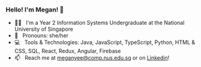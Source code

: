 ### Hello! I'm Megan! 👋

- 👩‍💻  &nbsp; I'm a Year 2 Information Systems Undergraduate at the National University of Singapore 
- 💬  &nbsp; Pronouns: she/her
- 💻  &nbsp; Tools & Technologies: Java, JavaScript, TypeScript, Python, HTML & CSS, SQL, React, Redux, Angular, Firebase
- 📫  &nbsp; Reach me at meganyee@comp.nus.edu.sg or on [Linkedin](https://www.linkedin.com/in/megan-yee/)!


<!-- ### Tools & Technologies 
 -->
<!--
**ydymegan/ydymegan** is a ✨ _special_ ✨ repository because its `README.md` (this file) appears on your GitHub profile.

Here are some ideas to get you started:

- 🔭 I’m currently working on ...
- 🌱 I’m currently learning ...
- 👯 I’m looking to collaborate on ...
- 🤔 I’m looking for help with ...
- 💬 Ask me about ...
- 📫 How to reach me: ...
- 😄 Pronouns: ...
- ⚡ Fun fact: ...
-->
